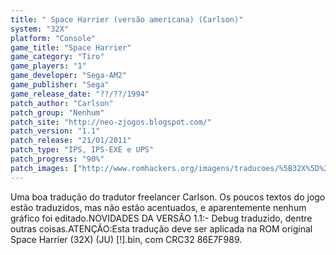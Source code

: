 ```yaml
---
title: " Space Harrier (versão americana) (Carlson)"
system: "32X"
platform: "Console"
game_title: "Space Harrier"
game_category: "Tiro"
game_players: "1"
game_developer: "Sega-AM2"
game_publisher: "Sega"
game_release_date: "??/??/1994"
patch_author: "Carlson"
patch_group: "Nenhum"
patch_site: "http://neo-zjogos.blogspot.com/"
patch_version: "1.1"
patch_release: "21/01/2011"
patch_type: "IPS, IPS-EXE e UPS"
patch_progress: "90%"
patch_images: ["http://www.romhackers.org/imagens/traducoes/%5B32X%5D%20Space%20Harrier%20-%20Carlson%20-%201.png","http://www.romhackers.org/imagens/traducoes/%5B32X%5D%20Space%20Harrier%20-%20Carlson%20-%204.png","http://www.romhackers.org/imagens/traducoes/%5B32X%5D%20Space%20Harrier%20-%20Carlson%20-%205.png"]
---
```

Uma boa tradução do tradutor freelancer Carlson. Os poucos textos do jogo estão traduzidos, mas não estão acentuados, e aparentemente nenhum gráfico foi editado.NOVIDADES DA VERSÃO 1.1:- Debug traduzido, dentre outras coisas.ATENÇÃO:Esta tradução deve ser aplicada na ROM original Space Harrier (32X) (JU) [!].bin, com CRC32 86E7F989.